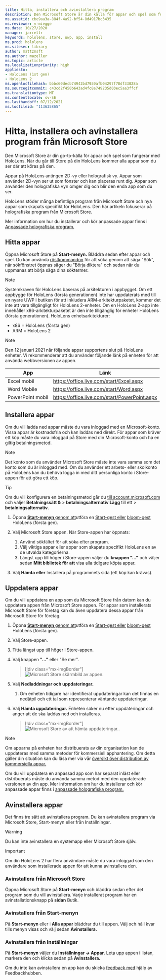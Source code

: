 ```yaml
---
title: Hitta, installera och avinstallera program
description: Den Microsoft Store är din källa för appar och spel som fungerar med HoloLens.  Läs mer om att hitta, installera och avinstallera holografiska appar.
ms.assetid: cbe9aa3a-884f-4a92-bf54-8d4917bc3435
ms.reviewer: v-miegge
ms.date: 10/27/2020
manager: jarrettr
keywords: hololens, store, uwp, app, install
ms.prod: hololens
ms.sitesec: library
author: mattzmsft
ms.author: mazeller
ms.topic: article
ms.localizationpriority: high
appliesto:
- HoloLens (1st gen)
- HoloLens 2
ms.openlocfilehash: bbbc60decb74942bd7930afb04297f78df33028a
ms.sourcegitcommit: c43cd2f450b643ad4fc8e749235d03ec5aa3ffcf
ms.translationtype: MT
ms.contentlocale: sv-SE
ms.lasthandoff: 07/12/2021
ms.locfileid: "113635865"
---
```

# <a name="find-install-and-uninstall-applications-from-the-microsoft-store"></a>Hitta, installera och avinstallera program från Microsoft Store

Den Microsoft Store är din go-to-källa för appar och spel som fungerar med HoloLens. När du går till Store på din HoloLens kommer alla appar som du ser där att köras på den.

Appar på HoloLens antingen 2D-vy eller holografisk vy. Appar som använder 2D-vyn ser ut som fönster och kan placeras runt dig. Appar som använder den holografiska vyn omger dig och blir den enda app som du ser.

HoloLens stöder många befintliga program från Microsoft Store och nya appar som skapats specifikt för HoloLens.  Den här artikeln fokuserar på holografiska program från Microsoft Store.

Mer information om hur du installerar och kör anpassade appar finns i [Anpassade holografiska program.](holographic-custom-apps.md)

## <a name="find-apps"></a>Hitta appar

Öppna Microsoft Store på **Start-menyn.** Bläddra sedan efter appar och spel. Du kan använda [röstkommandon](hololens-cortana.md) för att söka genom att säga "Sök", när sökfönstret öppnas säger du "Börja diktera" och sedan när du uppmanas att börja säga dina söktermer.

> [!NOTE]
> Systemkraven för HoloLens baseras på arkitekturen i appbygget. Om ett appbygge för HoloLens (första generationen) inte har uppdaterats med till en nyare UWP i butiken för att inkludera ARM-arkitekturpaketet, kommer det inte att vara tillgängligt för HoloLens 2-enheter. Om en HoloLens 2-app inte innehåller x86-arkitekturpaketet är den inte tillgänglig för enheter HoloLens (första generationen). HoloLens enhetsarkitekturer:
> - x86 = HoloLens (första gen)
> - ARM = HoloLens 2

> [!NOTE]
> Den 12 januari 2021 når följande appar supportens slut på HoloLens enheter. Vi rekommenderar att du använder följande länk på enheten för att använda webbversionen av appen.

| App        | Länk                                          |
|------------|-----------------------------------------------|
| Excel mobil      | https://office.live.com/start/Excel.aspx      |
| Word Mobile       | https://office.live.com/start/Word.aspx       |
| PowerPoint mobil | https://office.live.com/start/PowerPoint.aspx |

## <a name="install-apps"></a>Installera appar

Om du vill ladda ned appar måste du vara inloggad med en Microsoft-konto. Vissa appar är kostnadsfria och kan laddas ned direkt. För appar som kräver ett köp måste du vara inloggad på Store med din Microsoft-konto och ha en giltig betalningsmetod.

> [!NOTE]
> Det konto som du använder Microsoft Store måste inte vara samma som det konto som du är inloggad med. Om du använder ett arbets- eller skolkonto på HoloLens kan du behöva logga in med ditt personliga konto i Store-appen för att göra ett köp.

> [!TIP]
> Om du vill konfigurera en betalningsmetod går du [till account.microsoft.com](https://account.microsoft.com/) och väljer **Betalningssätt &**  >  **betalningsalternativ Lägg** till ett  >  **betalningsalternativ**.

1. Öppna [ **Start-menyn** genom att](holographic-home.md)utföra en [Start-gest eller](/hololens/hololens2-basic-usage#start-gesture) [bloom-gest](hololens1-basic-usage.md) HoloLens (första gen).

1. Välj Microsoft Store appen. När Store-appen har öppnats:
   1. Använd sökfältet för att söka efter program. 
   1. Välj viktiga appar eller appar som skapats specifikt HoloLens en av de utvalda kategorierna.
   1. Längst upp till höger i Store-appen väljer du **knappen "..."** och väljer sedan **Mitt bibliotek för att** visa alla tidigare köpta appar.

1. Välj **Hämta** **eller** Installera på programmets sida (ett köp kan krävas).

## <a name="update-apps"></a>Uppdatera appar

Om du vill uppdatera en app som du Microsoft Store från datorn kan du uppdatera appen från Microsoft Store appen. För appar som installerats Microsoft Store för företag kan du även uppdatera dessa appar från Microsoft Store för företag. 

1. Öppna [ **Start-menyn** genom att](holographic-home.md)utföra en [Start-gest eller](/hololens/hololens2-basic-usage#start-gesture) [bloom-gest](hololens1-basic-usage.md) HoloLens (första gen).

1. Välj Store-appen.

1. Titta längst upp till höger i Store-appen. 

1. Välj knappen **"..."** eller "Se mer".

   > [!div class="mx-imgBorder"]
   > ![Microsoft Store skärmbild av appen.](images/store-update-1.png)

1. Välj **Nedladdningar och uppdateringar.**
    1. Om enheten tidigare har identifierat uppdateringar kan det finnas en nedåtpil och ett tal som representerar väntande uppdateringar.

1. Välj **Hämta uppdateringar.** Enheten söker nu efter uppdateringar och anger att de ska laddas ned och installeras. 
 
   > [!div class="mx-imgBorder"]
   > ![Microsoft Store av att hämta uppdateringar..](images/store-update-2.png.jpg)

> [!NOTE]
> Om apparna på enheten har distribuerats av din organisation kan de uppdateras med samma metoder för kommersiell apphantering. Om detta gäller din situation kan du läsa mer via vår [översikt över distribution av kommersiella appar.](app-deploy-overview.md)
>
> Om du vill uppdatera en anpassad app som har separat inläst eller distribuerats måste du använda samma metod med den uppdaterade versionen av din app. Mer information om hur du installerar och kör anpassade appar finns i [anpassade holografiska program.](holographic-custom-apps.md)

## <a name="uninstall-apps"></a>Avinstallera appar

Det finns tre sätt att avinstallera program. Du kan avinstallera program via Microsoft Store, Start-menyn eller från Inställningar. 

> [!WARNING]
> Du kan inte avinstallera en systemapp eller Microsoft Store själv.

> [!IMPORTANT]
> Om din HoloLens 2 har flera användare måste du vara inloggad som den användare som installerade appen för att kunna avinstallera den. 

### <a name="uninstall-from-the-microsoft-store"></a>Avinstallera från Microsoft Store

Öppna Microsoft Store på **Start-menyn** och bläddra sedan efter det program som du vill avinstallera.  Varje installerat program har en avinstallationsknapp på **sidan** Butik.

### <a name="uninstall-from-the-start-menu"></a>Avinstallera från Start-menyn

På **Start-menyn** eller i **Alla appar** bläddrar du till appen. Välj och håll kvar tills menyn visas och välj sedan **Avinstallera.**

### <a name="uninstall-from-settings"></a>Avinstallera från Inställningar
På **Start-menyn** väljer du **Inställningar -> Appar.** Leta upp appen i listan, markera den och klicka sedan på **Avinstallera.**

Om du inte kan avinstallera en app kan du skicka [feedback med](/hololens/hololens-feedback) hjälp av Feedbackhubben.
